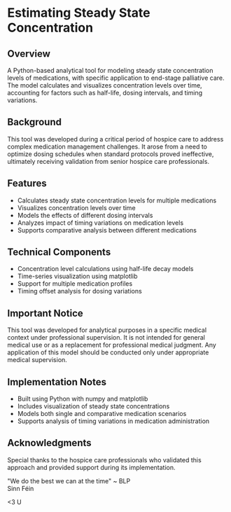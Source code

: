 # Estimating Steady State Concentration

## Overview
A Python-based analytical tool for modeling steady state concentration levels of medications, with specific application to end-stage palliative care. The model calculates and visualizes concentration levels over time, accounting for factors such as half-life, dosing intervals, and timing variations.

## Background
This tool was developed during a critical period of hospice care to address complex medication management challenges. It arose from a need to optimize dosing schedules when standard protocols proved ineffective, ultimately receiving validation from senior hospice care professionals.

## Features
- Calculates steady state concentration levels for multiple medications
- Visualizes concentration levels over time
- Models the effects of different dosing intervals
- Analyzes impact of timing variations on medication levels
- Supports comparative analysis between different medications

## Technical Components
- Concentration level calculations using half-life decay models
- Time-series visualization using matplotlib
- Support for multiple medication profiles
- Timing offset analysis for dosing variations

## Important Notice
This tool was developed for analytical purposes in a specific medical context under professional supervision. It is not intended for general medical use or as a replacement for professional medical judgment. Any application of this model should be conducted only under appropriate medical supervision.

## Implementation Notes
- Built using Python with numpy and matplotlib
- Includes visualization of steady state concentrations
- Models both single and comparative medication scenarios
- Supports analysis of timing variations in medication administration

## Acknowledgments
Special thanks to the hospice care professionals who validated this approach and provided support during its implementation.

"We do the best we can at the time" ~ BLP  
Sinn Féin  

<3 U
